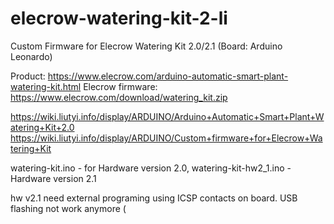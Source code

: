 # elecrow-watering-kit-2-li
Custom Firmware for Elecrow Watering Kit 2.0/2.1 (Board: Arduino Leonardo)

Product: https://www.elecrow.com/arduino-automatic-smart-plant-watering-kit.html
Elecrow firmware: https://www.elecrow.com/download/watering_kit.zip

https://wiki.liutyi.info/display/ARDUINO/Arduino+Automatic+Smart+Plant+Watering+Kit+2.0
https://wiki.liutyi.info/display/ARDUINO/Custom+firmware+for+Elecrow+Watering+Kit

watering-kit.ino - for Hardware version 2.0, 
watering-kit-hw2_1.ino - Hardware version 2.1 

hw v2.1 need external programing using ICSP contacts on board. USB flashing not work anymore (
